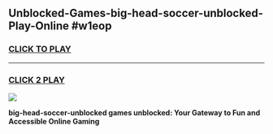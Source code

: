 
## Unblocked-Games-big-head-soccer-unblocked-Play-Online #w1eop
<h3>
<a href="https://news.freeplayer.one?title=big-head-soccer-unblocked&ref=3">CLICK TO PLAY</a></h3>
<hr>

<h3>
<a href="https://news.freeplayer.one?title=big-head-soccer-unblocked&ref=3">CLICK 2 PLAY</a>
  
</h3>

<a href="https://news.freeplayer.one?title=big-head-soccer-unblocked&ref=3"><img src="https://clearcache.store/games.png"></a>


**big-head-soccer-unblocked games unblocked: Your Gateway to Fun and Accessible Online Gaming**
